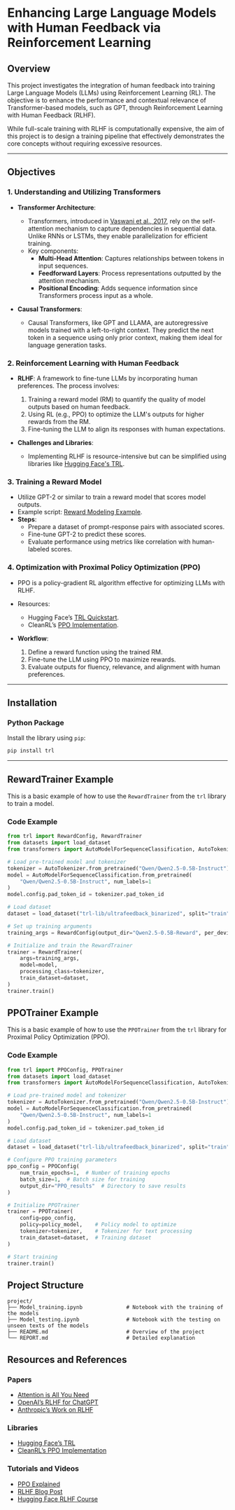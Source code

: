 # Enhancing Large Language Models with Human Feedback via Reinforcement Learning

## Overview
This project investigates the integration of human feedback into training Large Language Models (LLMs) using Reinforcement Learning (RL). The objective is to enhance the performance and contextual relevance of Transformer-based models, such as GPT, through Reinforcement Learning with Human Feedback (RLHF).

While full-scale training with RLHF is computationally expensive, the aim of this project is to design a training pipeline that effectively demonstrates the core concepts without requiring excessive resources.

---

## Objectives

### 1. Understanding and Utilizing Transformers
- **Transformer Architecture**:
  - Transformers, introduced in [Vaswani et al., 2017](https://arxiv.org/abs/1706.03762), rely on the self-attention mechanism to capture dependencies in sequential data. Unlike RNNs or LSTMs, they enable parallelization for efficient training.
  - Key components:
    - **Multi-Head Attention**: Captures relationships between tokens in input sequences.
    - **Feedforward Layers**: Process representations outputted by the attention mechanism.
    - **Positional Encoding**: Adds sequence information since Transformers process input as a whole.

- **Causal Transformers**:
  - Causal Transformers, like GPT and LLAMA, are autoregressive models trained with a left-to-right context. They predict the next token in a sequence using only prior context, making them ideal for language generation tasks.

### 2. Reinforcement Learning with Human Feedback
- **RLHF**: A framework to fine-tune LLMs by incorporating human preferences. The process involves:
  1. Training a reward model (RM) to quantify the quality of model outputs based on human feedback.
  2. Using RL (e.g., PPO) to optimize the LLM's outputs for higher rewards from the RM.
  3. Fine-tuning the LLM to align its responses with human expectations.

- **Challenges and Libraries**:
  - Implementing RLHF is resource-intensive but can be simplified using libraries like [Hugging Face's TRL](https://github.com/huggingface/trl).

### 3. Training a Reward Model
- Utilize GPT-2 or similar to train a reward model that scores model outputs.
- Example script: [Reward Modeling Example](https://github.com/huggingface/trl/blob/main/examples/scripts/reward_modeling.py).
- **Steps**:
  - Prepare a dataset of prompt-response pairs with associated scores.
  - Fine-tune GPT-2 to predict these scores.
  - Evaluate performance using metrics like correlation with human-labeled scores.

### 4. Optimization with Proximal Policy Optimization (PPO)
- PPO is a policy-gradient RL algorithm effective for optimizing LLMs with RLHF.
- Resources:
  - Hugging Face’s [TRL Quickstart](https://huggingface.co/blog/rlhf).
  - CleanRL’s [PPO Implementation](https://github.com/vwxyzjn/cleanrl/tree/master).

- **Workflow**:
  1. Define a reward function using the trained RM.
  2. Fine-tune the LLM using PPO to maximize rewards.
  3. Evaluate outputs for fluency, relevance, and alignment with human preferences.

---
## Installation

### Python Package

Install the library using `pip`:

```bash
pip install trl
```

---
## RewardTrainer Example

This is a basic example of how to use the `RewardTrainer` from the `trl` library to train a model.

### Code Example

```python
from trl import RewardConfig, RewardTrainer
from datasets import load_dataset
from transformers import AutoModelForSequenceClassification, AutoTokenizer

# Load pre-trained model and tokenizer
tokenizer = AutoTokenizer.from_pretrained("Qwen/Qwen2.5-0.5B-Instruct")
model = AutoModelForSequenceClassification.from_pretrained(
    "Qwen/Qwen2.5-0.5B-Instruct", num_labels=1
)
model.config.pad_token_id = tokenizer.pad_token_id

# Load dataset
dataset = load_dataset("trl-lib/ultrafeedback_binarized", split="train")

# Set up training arguments
training_args = RewardConfig(output_dir="Qwen2.5-0.5B-Reward", per_device_train_batch_size=2)

# Initialize and train the RewardTrainer
trainer = RewardTrainer(
    args=training_args,
    model=model,
    processing_class=tokenizer,
    train_dataset=dataset,
)
trainer.train()
```
## PPOTrainer Example

This is a basic example of how to use the `PPOTrainer` from the `trl` library for Proximal Policy Optimization (PPO).

### Code Example

```python
from trl import PPOConfig, PPOTrainer
from datasets import load_dataset
from transformers import AutoModelForSequenceClassification, AutoTokenizer

# Load pre-trained model and tokenizer
tokenizer = AutoTokenizer.from_pretrained("Qwen/Qwen2.5-0.5B-Instruct")
model = AutoModelForSequenceClassification.from_pretrained(
    "Qwen/Qwen2.5-0.5B-Instruct", num_labels=1
)
model.config.pad_token_id = tokenizer.pad_token_id

# Load dataset
dataset = load_dataset("trl-lib/ultrafeedback_binarized", split="train")

# Configure PPO training parameters
ppo_config = PPOConfig(
    num_train_epochs=1,  # Number of training epochs
    batch_size=1,  # Batch size for training
    output_dir="PPO_results"  # Directory to save results
)

# Initialize PPOTrainer
trainer = PPOTrainer(
    config=ppo_config,
    policy=policy_model,    # Policy model to optimize
    tokenizer=tokenizer,    # Tokenizer for text processing
    train_dataset=dataset,  # Training dataset
)

# Start training
trainer.train()

```

## Project Structure

```
project/
├── Model_training.ipynb              # Notebook with the training of the models
├── Model_testing.ipynb               # Notebook with the testing on unseen texts of the models
├── README.md                         # Overview of the project
└── REPORT.md                         # Detailed explanation
```

## Resources and References

### Papers
- [Attention is All You Need](https://arxiv.org/abs/1706.03762)
- [OpenAI’s RLHF for ChatGPT](https://arxiv.org/abs/2203.02155)
- [Anthropic’s Work on RLHF](https://arxiv.org/abs/2204.05862)

### Libraries
- [Hugging Face’s TRL](https://github.com/huggingface/trl)
- [CleanRL’s PPO Implementation](https://github.com/vwxyzjn/cleanrl/tree/master)

### Tutorials and Videos
- [PPO Explained](https://www.youtube.com/watch?v=5P7I-xPq8u8)
- [RLHF Blog Post](https://huggingface.co/blog/rlhf)
- [Hugging Face RLHF Course](https://www.youtube.com/watch?v=2MBJOuVq380)



